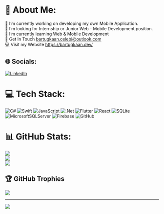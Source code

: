# 💫 About Me:
🔭 I’m currently working on developing my own Mobile Application.<br>🤝 I’m looking for Internship or Junior Web - Mobile Development position.<br>🌱 I’m currently learning Web & Mobile Development<br> 💬 Get In Touch bartugkaan.celebi@outlook.com<br> 💻 Visit my Website https://bartugkaan.dev/


## 🌐 Socials:
[![LinkedIn](https://img.shields.io/badge/LinkedIn-%230077B5.svg?logo=linkedin&logoColor=white)](https://linkedin.com/in/https://www.linkedin.com/in/bartugkaan/) 

# 💻 Tech Stack:
![C#](https://img.shields.io/badge/c%23-%23239120.svg?style=for-the-badge&logo=csharp&logoColor=white) ![Swift](https://img.shields.io/badge/swift-F54A2A?style=for-the-badge&logo=swift&logoColor=white) ![JavaScript](https://img.shields.io/badge/javascript-%23323330.svg?style=for-the-badge&logo=javascript&logoColor=%23F7DF1E) ![.Net](https://img.shields.io/badge/.NET-5C2D91?style=for-the-badge&logo=.net&logoColor=white) ![Flutter](https://img.shields.io/badge/Flutter-%2302569B.svg?style=for-the-badge&logo=Flutter&logoColor=white) ![React](https://img.shields.io/badge/react-%2320232a.svg?style=for-the-badge&logo=react&logoColor=%2361DAFB) ![SQLite](https://img.shields.io/badge/sqlite-%2307405e.svg?style=for-the-badge&logo=sqlite&logoColor=white) ![MicrosoftSQLServer](https://img.shields.io/badge/Microsoft%20SQL%20Server-CC2927?style=for-the-badge&logo=microsoft%20sql%20server&logoColor=white) ![Firebase](https://img.shields.io/badge/firebase-a08021?style=for-the-badge&logo=firebase&logoColor=ffcd34) ![GitHub](https://img.shields.io/badge/github-%23121011.svg?style=for-the-badge&logo=github&logoColor=white)
# 📊 GitHub Stats:
![](https://github-readme-stats.vercel.app/api?username=BartugKaan&theme=dark&hide_border=false&include_all_commits=true&count_private=false)<br/>
![](https://github-readme-streak-stats.herokuapp.com/?user=BartugKaan&theme=dark&hide_border=false)<br/>
![](https://github-readme-stats.vercel.app/api/top-langs/?username=BartugKaan&theme=dark&hide_border=false&include_all_commits=true&count_private=false&layout=compact)

## 🏆 GitHub Trophies
![](https://github-profile-trophy.vercel.app/?username=BartugKaan&theme=radical&no-frame=false&no-bg=true&margin-w=4)

---
[![](https://visitcount.itsvg.in/api?id=BartugKaan&icon=0&color=0)](https://visitcount.itsvg.in)
